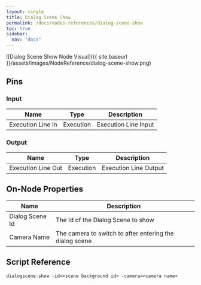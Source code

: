 ```yaml
---
layout: single
title: Dialog Scene Show
permalink: /docs/nodes-references/dialog-scene-show
toc: true
sidebar:
  nav: "docs"
---
```



![Dialog Scene Show Node Visual]({{ site.baseurl }}/assets/images/NodeReference/dialog-scene-show.png)

## Pins

### Input

| Name | Type | Description |
| --- | --- | --- |
| Execution Line In | Execution | Execution Line Input |

### Output

| Name | Type | Description |
| --- | --- | --- |
| Execution Line Out | Execution | Execution Line Output |

## On-Node Properties

| Name | Description |
| --- | --- |
| Dialog Scene Id | The Id of the Dialog Scene to show |
| Camera Name | The camera to switch to after entering the dialog scene |

## Script Reference
```
dialogscene.show -id=<scene background id> -camera=<camera name>
```